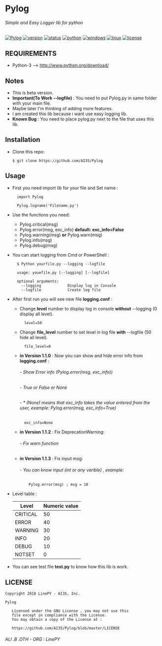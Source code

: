 # Pylog
###### Simple and Easy Logger lib for python

[![Pylog](https://img.shields.io/badge/build-passing-brightgreen.svg)]()
[![version](https://img.shields.io/badge/version-1.1.1-green.svg)]()
[![status](https://img.shields.io/badge/status-Beta-yellowgreen.svg)]()
[![python](https://img.shields.io/badge/python-3-blue.svg)](http://www.python.org/download/)
[![windows](https://img.shields.io/badge/windows-tested-brightgreen.svg)]()
[![linux](https://img.shields.io/badge/linux-tested-brightgreen.svg)]()
[![license](https://img.shields.io/badge/license-GNU-blue.svg)](https://github.com/AI35/Python-Service/blob/master/LICENSE)

## REQUIREMENTS
- Python-3 --> http://www.python.org/download/

## Notes
- This is beta version.
- **Important(To Work --logfile)** : You need to put Pylog.py in same folder with your main file.
- Maybe later I'm thinking of adding more features.
- I am created this lib because i want use easy logging lib.
- **Known Bug** : You need to place pylog.py next to the file that uses this lib.

## Installation

- Clone this repo:
	
	```
	$ git clone https://github.com/AI35/Pylog
	```

## Usage
- First you need import lib for your file and Set name :
  ```
    import Pylog
    
    Pylog.logname('Filename.py')
  ```
- Use the functions you need:
  - Pylog.critical(msg)
  - Pylog.error(msg, exc_info) **default: exc_info=False**
  - Pylog.warning(msg) **or** Pylog.warn(msg)
  - Pylog.info(msg)
  - Pylog.debug(msg)
- You can start logging from Cmd or PowerShell :
  ```
    $ Python yourfile.py --logging --logfile
    
    usage: youefile.py [--logging] [--logfile]
    
    optional arguments:
      --logging            Display log in Console
      --logfile            Create log file
  ```
- After first run you will see new file **logging.conf** :
  - Change **level** number to display log in console **without** --logging (0 display all level).
  	```
  	  level=50
  	```
  - Change **file_level** number to set level in log file **with** --logfile (50 hide all level).
  	```
   	  file_level=0
  	```
  - **in Version 1.1.0** : Now you can show and hide error info from **logging.conf** :
  	###### - Show Error info (Pylog.error(msg, exc_info))
	###### - True or False or None
	###### - * (None) means that exc_info takes the value entered from the user, example: Pylog.error(msg, exc_info=True)
  	```
  	  exc_info=None
  	```
  - **in Version 1.1.2** : Fix DeprecationWarning:
  	###### - Fix warn function
	
  - **in Version 1.1.3** : Fix input msg:
  	###### - You can know input (int or any varible) , example:
	```
		Pylog.error(msg) ; msg = 10
	```
- Level table :

    | Level  | Numeric value |
    | ------------- | ------------- |
    | CRITICAL  | 50  |
    | ERROR  | 40  |
    | WARNING  | 30  |
    | INFO  | 20  |
    | DEBUG  | 10  |
    | NOTSET  | 0  |
    
- You can see test file **test.py** to know how this lib is work.


  
## LICENSE
```
Copyright 2018 LinePY - AI35, Inc.

Pylog

   Licensed under the GNU License , you may not use this
   file except in compliance with the License.
   You may obtain a copy of the License at :

   https://github.com/AI35/Pylog/blob/master/LICENSE
```
###### ALI .B .OTH - ORG : LinePY  